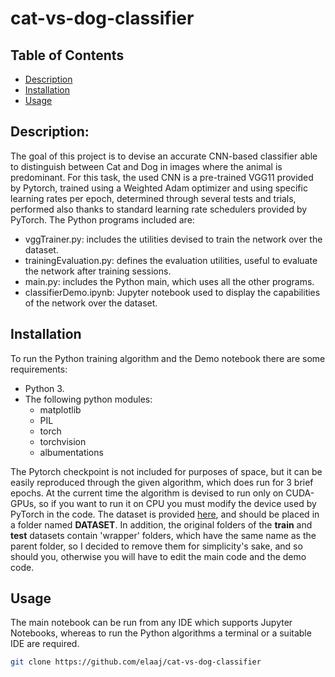 # cat-vs-dog-classifier


## Table of Contents

- [Description](#Description)
- [Installation](#Installation)
- [Usage](#usage)


## Description:

The goal of this project is to devise an accurate CNN-based classifier able to distinguish between Cat and Dog in images where the animal is predominant. For this task, the used CNN is a pre-trained VGG11 provided by Pytorch, trained using a Weighted Adam optimizer and using specific learning rates per epoch, determined through several tests and trials, performed also thanks to standard learning rate schedulers provided by PyTorch.
The Python programs included are:
- vggTrainer.py: includes the utilities devised to train the network over the dataset.
- trainingEvaluation.py: defines the evaluation utilities, useful to evaluate the network after training sessions.
- main.py: includes the Python main, which uses all the other programs.
- classifierDemo.ipynb: Jupyter notebook used to display the capabilities of the network over the dataset.

## Installation

To run the Python training algorithm and the Demo notebook there are some requirements:

- Python 3.
- The following python modules:
  - matplotlib
  - PIL
  - torch
  - torchvision
  - albumentations
 
The Pytorch checkpoint is not included for purposes of space, but it can be easily reproduced through the given algorithm, which does run for 3 brief epochs. At the current time the algorithm is devised to run only on CUDA-GPUs, so if you want to run it on CPU you must modify the device used by PyTorch in the code.
The dataset is provided [here](https://www.kaggle.com/competitions/dog-vs-cat-classification/overview), and should be placed in a folder named **DATASET**. In addition, the original folders of the **train** and **test** datasets contain 'wrapper' folders, which have the same name as the parent folder, so I decided to remove them for simplicity's sake, and so should you, otherwise you will have to edit the main code and the demo code.

## Usage

The main notebook can be run from any IDE which supports Jupyter Notebooks, whereas to run the Python algorithms a terminal or a suitable IDE are required.

```bash
git clone https://github.com/elaaj/cat-vs-dog-classifier
```
